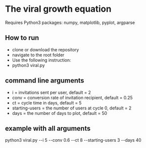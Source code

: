 # The viral growth equation
Requires Python3 packages: numpy, matplotlib, pyplot, argparse

## How to run
* clone or download the repository
* navigate to the root folder
* Use the following instruction:
* python3 viral.py

## command line arguments
* i = invitations sent per user, default = 2
* conv = conversion rate of invitation recipient, default = 0.25
* ct = cycle time in days, default = 5
* starting-users = the number of users at cycle 0, default = 2
* days = the number of days to plot, default = 50

## example with all arguments
python3 viral.py --i 5 --conv 0.6 --ct 8 --starting-users 3 --days 40

